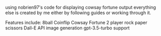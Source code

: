 using nobrien97's code for displaying cowsay fortune output everything else is created by me either by following guides
or working through it. 

Features include:
8ball
Coinflip
Cowsay Fortune
2 player rock paper scissors
Dall-E API image generation
gpt-3.5-turbo support

